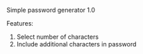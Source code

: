 Simple password generator
1.0

Features:
1) Select number of characters
2) Include additional characters in password
